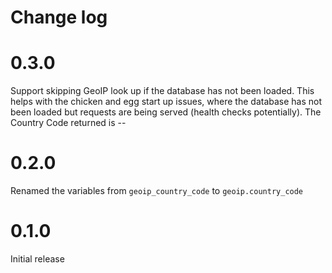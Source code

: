 # Change log


# 0.3.0
Support skipping GeoIP look up if the database has not been loaded. This helps
with the chicken and egg start up issues, where the database has not been loaded
but requests are being served (health checks potentially).
The Country Code returned is --

# 0.2.0
Renamed the variables from `geoip_country_code` to `geoip.country_code`

# 0.1.0
Initial release